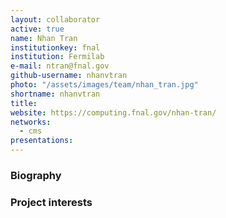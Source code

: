 ```yaml
---
layout: collaborator
active: true
name: Nhan Tran
institutionkey: fnal
institution: Fermilab
e-mail: ntran@fnal.gov
github-username: nhanvtran
photo: "/assets/images/team/nhan_tran.jpg"
shortname: nhanvtran
title: 
website: https://computing.fnal.gov/nhan-tran/
networks:
  - cms
presentations:
---
```


### Biography

### Project interests


